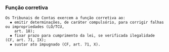 ### Função corretiva
    Os Tribunais de Contas exercem a função corretiva ao:
      ▪ emitir determinações, de caráter compulsório, para corrigir falhas ou impropriedades (LO/TCU,
        art. 18);
      ▪ fixar prazo para cumprimento da lei, se verificada ilegalidade (CF, art. 71, IX);
      ▪ sustar ato impugnado (CF, art. 71, X).